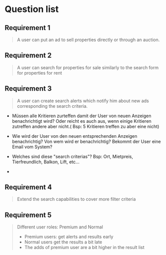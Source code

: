 # Question list

## Requirement 1

> A user can put an ad to sell properties directly or through an auction.

## Requirement 2

> A user can search for properties for sale similarly to the search form for properties for rent

## Requirement 3

> A user can create search alerts which notify him about new ads corresponding the search criteria.

 - Müssen alle Kritieren zurteffen damit der User von neuen Anzeigen benachrichtigt wird? Oder reicht es auch aus, wenn einige Kritieren zutreffen andere aber nicht.( Bsp: 5 Kritieren treffen zu aber eine nicht)
 - Wie wird der User von den neuen entsprechenden Anzeigen benachrichtig? 
Von wem wird er benachrichtig? 
Bekommt der User eine Email vom System?
- Welches sind diese "search criterias"? Bsp: Ort, Mietpreis, Tierfreundlich, Balkon, Lift, etc...

- 

## Requirement 4

> Extend the search capabilities to cover more filter criteria

## Requirement 5

> Different user roles: Premium and Normal
> 
> - Premium users: get alerts and results early
> - Normal users get the results a bit late
> - The adds of premium user are a bit higher in the result list